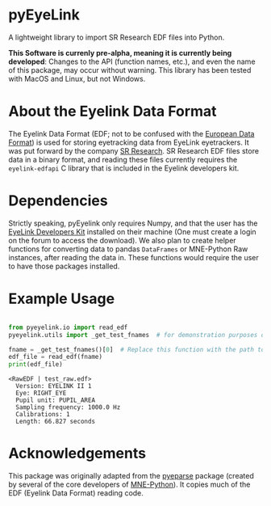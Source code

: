 pyEyeLink
=========

A lightweight library to import SR Research EDF files into Python.

**This Software is currenly pre-alpha, meaning it is currently being developed**: Changes to the API (function names, etc.), and even the name of this package, may occur without warning. This library has been tested with MacOS and Linux, but not Windows.

About the Eyelink Data Format
=============================

The Eyelink Data Format (EDF; not to be confused with the [European Data Format](<https://www.edfplus.info>)) is used for storing eyetracking data from EyeLink eyetrackers. It was put forward by the company [SR Research](<https://www.sr-research.com>). SR Research EDF files store data in a binary format, and reading these files currently requires the `eyelink-edfapi` C library that is included in the Eyelink developers kit.

Dependencies
============

Strictly speaking, pyEyelink only requires Numpy, and that the user has the [EyeLink Developers Kit](<https://www.sr-research.com/support/forum-3.html>) installed on their machine (One must create a login on the forum to access the download). We also plan to create helper functions for converting data to pandas `DataFrames` or MNE-Python Raw instances, after reading the data in. These functions would require the user to have those packages installed.

Example Usage
=============

```python

from pyeyelink.io import read_edf
pyeyelink.utils import _get_test_fnames  # for demonstration purposes only

fname = _get_test_fnames()[0]  # Replace this function with the path to your EDF file
edf_file = read_edf(fname)
print(edf_file)
```

```
<RawEDF | test_raw.edf> 
  Version: EYELINK II 1 
  Eye: RIGHT_EYE 
  Pupil unit: PUPIL_AREA 
  Sampling frequency: 1000.0 Hz 
  Calibrations: 1 
  Length: 66.827 seconds 
```

Acknowledgements
================

This package was originally adapted from the [pyeparse](<https://github.com/pyeparse/pyeparse>) package (created by several of the core developers of [MNE-Python](<https://mne.tools/dev/index.html>)). It copies much of the EDF (Eyelink Data Format) reading code. 
